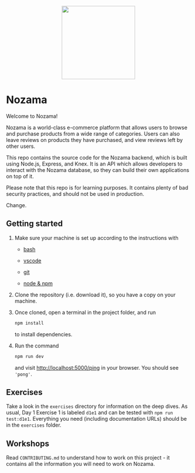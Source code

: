 <p align="center">
  <img width="200px" src="assets/nozama-logo.png" />
</p>

# Nozama

Welcome to Nozama!

Nozama is a world-class e-commerce platform that allows users to browse and
purchase products from a wide range of categories. Users can also leave reviews
on products they have purchased, and view reviews left by other users.

This repo contains the source code for the Nozama backend, which is built using
Node.js, Express, and Knex. It is an API which allows developers to interact
with the Nozama database, so they can build their own applications on top of it.

Please note that this repo is for learning purposes. It contains plenty of bad
security practices, and should not be used in production.

Change.

## Getting started

1. Make sure your machine is set up according to the instructions with

   - [bash](https://tech-docs.corndel.com/bash/)

   - [vscode](https://tech-docs.corndel.com/vscode/)

   - [git](https://tech-docs.corndel.com/git/)

   - [node & npm](https://tech-docs.corndel.com/js/installation.html)

1. Clone the repository (i.e. download it), so you have a copy on your machine.

1. Once cloned, open a terminal in the project folder, and run

   ```bash
   npm install
   ```

   to install dependencies.

1. Run the command

   ```bash
   npm run dev
   ```

   and visit [http://localhost:5000/ping](http://localhost:5000/ping) in your
   browser. You should see `'pong'`.

## Exercises

Take a look in the `exercises` directory for information on the deep dives. As
usual, Day 1 Exercise 1 is labeled `d1e1` and can be tested with
`npm run test:d1e1`. Everything you need (including documentation URLs) should
be in the `exercises` folder.

## Workshops

Read `CONTRIBUTING.md` to understand how to work on this project - it contains
all the information you will need to work on Nozama.
